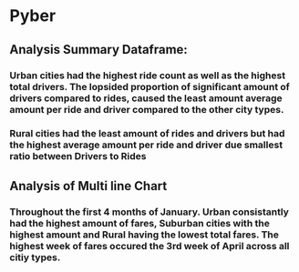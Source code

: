 # Pyber
 
## Analysis Summary Dataframe: 
### Urban cities had the highest ride count as well as the highest total drivers. The lopsided proportion of significant amount of drivers compared to rides, caused the least amount average amount per ride and driver compared to the other city types.
### Rural cities had the least amount of rides and drivers but had the highest average amount per ride and driver due smallest ratio between Drivers to Rides


##  Analysis of Multi line Chart
### Throughout the first 4 months of January. Urban consistantly had the highest amount of fares, Suburban cities with the highest amount and Rural having the lowest total fares. The highest week of fares occured the 3rd week of April across all citiy types. 